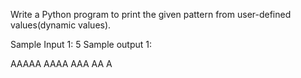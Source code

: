 Write a Python program to print the given pattern from user-defined values(dynamic values).

Sample Input 1:
5
Sample output 1:

AAAAA
 AAAA
  AAA
   AA
    A 
